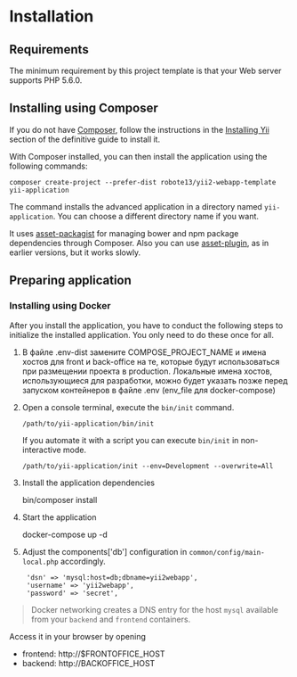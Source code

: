 Installation
============

## Requirements

The minimum requirement by this project template is that your Web server supports PHP 5.6.0.

## Installing using Composer

If you do not have [Composer](http://getcomposer.org/), follow the instructions in the
[Installing Yii](https://github.com/yiisoft/yii2/blob/master/docs/guide/start-installation.md#installing-via-composer) section of the definitive guide to install it.

With Composer installed, you can then install the application using the following commands:

    composer create-project --prefer-dist robote13/yii2-webapp-template yii-application

The command installs the advanced application in a directory named `yii-application`. You can choose a different
directory name if you want.

It uses [asset-packagist](https://asset-packagist.org/) for managing bower and npm package dependencies through Composer. Also you can use [asset-plugin](https://packagist.org/packages/fxp/composer-asset-plugin), as in earlier versions, but it works slowly.

## Preparing application

### Installing using Docker

After you install the application, you have to conduct the following steps to initialize
the installed application. You only need to do these once for all.

1. В файле .env-dist замените COMPOSE_PROJECT_NAME и имена хостов для front и back-office на те, 
   которые будут использоваться при размещении проекта в production. 
   Локальные имена хостов, использующиеся для разработки, можно будет указать позже
   перед запуском контейнеров в файле .env (env_file для docker-compose)

2. Open a console terminal, execute the `bin/init` command.

   ```
   /path/to/yii-application/bin/init
   ```

   If you automate it with a script you can execute `bin/init` in non-interactive mode.

   ```
   /path/to/yii-application/init --env=Development --overwrite=All
   ```

3. Install the application dependencies

    bin/composer install

4. Start the application

    docker-compose up -d

5. Adjust the components['db'] configuration in `common/config/main-local.php` accordingly.
    
        'dsn' => 'mysql:host=db;dbname=yii2webapp',
        'username' => 'yii2webapp',
        'password' => 'secret',

> Docker networking creates a DNS entry for the host `mysql` available from your `backend` and `frontend` containers.

Access it in your browser by opening

- frontend: http://$FRONTOFFICE_HOST
- backend: http://BACKOFFICE_HOST

